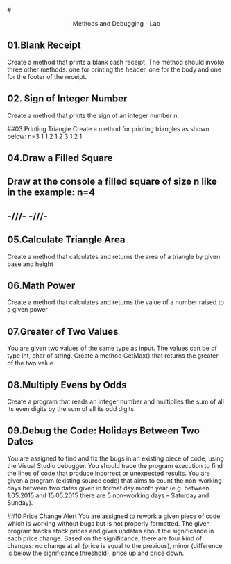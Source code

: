 #<p align="center"> Methods and Debugging - Lab <p>

## 01.Blank Receipt
Create a method that prints a blank cash receipt. The method should invoke three other methods: one for printing the header, one for the body and one for the footer of the receipt. 

## 02.	Sign of Integer Number
Create a method that prints the sign of an integer number n.

##03.Printing Triangle
Create a method for printing triangles as shown below: n=3
1
1 2
1 2 3
1 2
1

## 04.Draw a Filled Square
Draw at the console a filled square of size n like in the example: n=4
 --------
 -\/\/\/-
 -\/\/\/-
 --------

## 05.Calculate Triangle Area
Create a method that calculates and returns the area of a triangle by given base and height

## 06.Math Power
Create a method that calculates and returns the value of a number raised to a given power

## 07.Greater of Two Values
You are given two values of the same type as input. The values can be of type int, char of string. Create a method GetMax() that returns the greater of the two value

## 08.Multiply Evens by Odds
Create a program that reads an integer number and multiplies the sum of all its even digits by the sum of all its odd digits.

## 09.Debug the Code: Holidays Between Two Dates
You are assigned to find and fix the bugs in an existing piece of code, using the Visual Studio debugger. You should trace the program execution to find the lines of code that produce incorrect or unexpected results.
You are given a program (existing source code) that aims to count the non-working days between two dates given in format day.month.year (e.g. between 1.05.2015 and 15.05.2015 there are 5 non-working days – Saturday and Sunday).

##10.Price Change Alert
You are assigned to rework a given piece of code which is working without bugs but is not properly formatted. 
The given program tracks stock prices and gives updates about the significance in each price change. Based on the significance, there are four kind of changes: no change at all (price is equal to the previous), minor (difference is below the significance threshold), price up and price down. 
